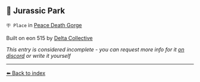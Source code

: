 ## 🦖 Jurassic Park

`🪧 Place` in [Peace Death Gorge](https://zeithalt.github.io/r/peace_death_gorge.html)

Built on eon 515 by [Delta Collective](https://zeithalt.github.io/r/delta_collective.html)

_This entry is considered incomplete - you can request more info for it [on discord](<https://discord.com/channels/562910943848169472/1173922660489633802>) or write it yourself_


----------
[⬅️ Back to index](/index.md#3760_s)